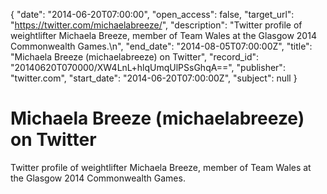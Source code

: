 {
  "date": "2014-06-20T07:00:00", 
  "open_access": false, 
  "target_url": "https://twitter.com/michaelabreeze/", 
  "description": "Twitter profile of weightlifter Michaela Breeze, member of Team Wales at the Glasgow 2014 Commonwealth Games.\n", 
  "end_date": "2014-08-05T07:00:00Z", 
  "title": "Michaela Breeze (michaelabreeze) on Twitter", 
  "record_id": "20140620T070000/XW4LnL+hlqUmqUlPSsGhqA==", 
  "publisher": "twitter.com", 
  "start_date": "2014-06-20T07:00:00Z", 
  "subject": null
}

# Michaela Breeze (michaelabreeze) on Twitter

Twitter profile of weightlifter Michaela Breeze, member of Team Wales at the Glasgow 2014 Commonwealth Games.
